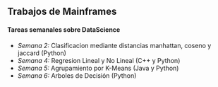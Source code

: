 ## Trabajos de Mainframes

#### Tareas semanales sobre DataScience

* *Semana 2:* Clasificacion mediante distancias manhattan, coseno y jaccard (Python)
* *Semana 4:* Regresion Lineal y No Lineal (C++ y Python)
* *Semana 5:* Agrupamiento por K-Means (Java y Python)
* *Semana 6:* Arboles de Decisión (Python)
